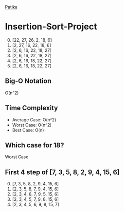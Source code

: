 [Patika](www.patika.dev)
# Insertion-Sort-Project
0. [22, 27, 26, 2, 18, 6]
1. [2, 27, 16, 22, 18, 6]
2. [2, 6, 16, 22, 18, 27]
3. [2, 6, 16, 22, 18, 27]
4. [2, 6, 16, 18, 22, 27]
5. [2, 6, 16, 18, 22, 27]

## Big-O Notation
O(n^2)

## Time Complexity
<ul>
  <li>Average Case: O(n^2)</li>
  <li>Worst Case: O(n^2)</li>
  <li>Best Case: O(n)</li>
</ul>
 
 ## Which case for 18?
 Worst Case
 
 ## First 4 step of [7, 3, 5, 8, 2, 9, 4, 15, 6]
 0. [7, 3, 5, 8, 2, 9, 4, 15, 6]
 1. [2, 3, 5, 8, 7, 9, 4, 15, 6]
 2. [2, 3, 4, 8, 7, 9, 5, 15, 6]
 3. [2, 3, 4, 5, 7, 9, 8, 15, 6]
 4. [2, 3, 4, 5, 6, 9, 8, 15, 7]
